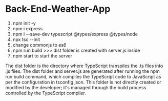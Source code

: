 # Back-End-Weather-App

1. npm init -y
2. npm i express
3. npm i --save-dev typescript @types/express @types/node
4. npx tsc --init
5. change commonjs to es6
6. npm run build >>> dist folder is created with server.js inside
7. npm start to start the server

The dist folder is the directory where TypeScript transpiles the .ts files into .js files. The dist folder and server.js are generated after running the npm run build command, which compiles the TypeScript code to JavaScript as per the configuration in tsconfig.json. This folder is not directly created or modified by the developer; it's managed through the build process controlled by the TypeScript compiler.
